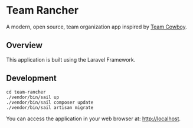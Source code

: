 # Team Rancher

A modern, open source, team organization app inspired by [Team Cowboy](https://www.teamcowboy.com).

## Overview

This application is built using the Laravel Framework.

## Development

    cd team-rancher
    ./vendor/bin/sail up
    ./vendor/bin/sail composer update
    ./vendor/bin/sail artisan migrate

You can access the application in your web browser at: [http://localhost](http://localhost).